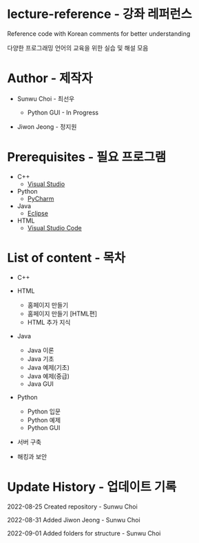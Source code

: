 # lecture-reference - 강좌 레퍼런스

Reference code with Korean comments for better understanding

다양한 프로그래밍 언어의 교육을 위한 실습 및 해설 모음


# Author - 제작자

* Sunwu Choi - 최선우
    * Python GUI - In Progress


* Jiwon Jeong - 정지원


# Prerequisites - 필요 프로그램

* C++
    * [Visual Studio](https://visualstudio.microsoft.com/)
* Python
    * [PyCharm](https://www.jetbrains.com/pycharm/)
* Java
    * [Eclipse](https://www.eclipse.org/downloads/)
* HTML
    * [Visual Studio Code](https://code.visualstudio.com/)


# List of content - 목차

* C++


* HTML
    * 홈페이지 만들기
    * 홈페이지 만들기 [HTML편]
    * HTML 추가 지식


* Java
    * Java 이론
    * Java 기초
    * Java 예제(기초)
    * Java 예제(중급)
    * Java GUI


* Python
    * Python 입문
    * Python 예제
    * Python GUI


* 서버 구축


* 해킹과 보안

# Update History - 업데이트 기록

2022-08-25 Created repository - Sunwu Choi

2022-08-31 Added Jiwon Jeong - Sunwu Choi

2022-09-01 Added folders for structure - Sunwu Choi